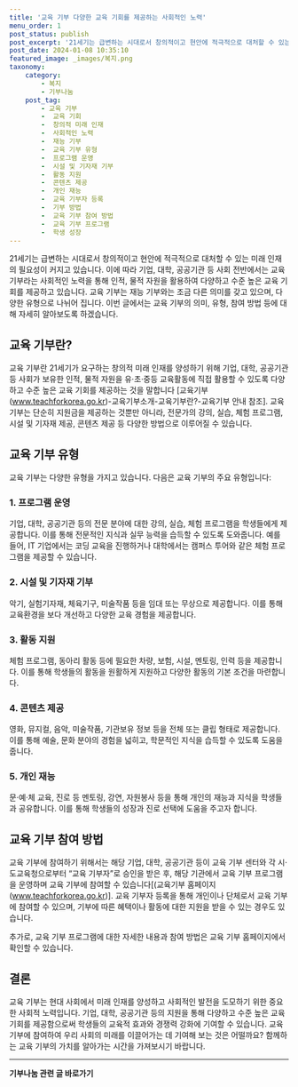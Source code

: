 ```yaml
---
title: '교육 기부 다양한 교육 기회를 제공하는 사회적인 노력'
menu_order: 1
post_status: publish
post_excerpt: '21세기는 급변하는 시대로서 창의적이고 현안에 적극적으로 대처할 수 있는 미래 인재의 필요성이 커지고 있습니다. 이에 따라 기업, 대학, 공공기관 등 사회 전반에서는 교육 기부라는 사회적인 노력을 통해 인적, 물적 자원을 활용하여 다양하고 수준 높은 교육 기회를 제공하고 있습니다. 교육 기부는 재능 기부와는 조금 다른 의미를 갖고 있으며, 다양한 유형으로 나뉘어 집니다. 이번 글에서는 교육 기부의 의미, 유형, 참여 방법 등에 대해 자세히 알아보도록 하겠습니다.'
post_date: 2024-01-08 10:35:10
featured_image: _images/복지.png
taxonomy:
    category:
        - 복지
        - 기부나눔
    post_tag:
        - 교육 기부
        -  교육 기회
        -  창의적 미래 인재
        -  사회적인 노력
        -  재능 기부
        -  교육 기부 유형
        -  프로그램 운영
        -  시설 및 기자재 기부
        -  활동 지원
        -  콘텐츠 제공
        -  개인 재능
        -  교육 기부자 등록
        -  기부 방법
        -  교육 기부 참여 방법
        -  교육 기부 프로그램
        -  학생 성장
---
```



21세기는 급변하는 시대로서 창의적이고 현안에 적극적으로 대처할 수 있는 미래 인재의 필요성이 커지고 있습니다. 이에 따라 기업, 대학, 공공기관 등 사회 전반에서는 교육 기부라는 사회적인 노력을 통해 인적, 물적 자원을 활용하여 다양하고 수준 높은 교육 기회를 제공하고 있습니다. 교육 기부는 재능 기부와는 조금 다른 의미를 갖고 있으며, 다양한 유형으로 나뉘어 집니다. 이번 글에서는 교육 기부의 의미, 유형, 참여 방법 등에 대해 자세히 알아보도록 하겠습니다.

## 교육 기부란?

교육 기부란 21세기가 요구하는 창의적 미래 인재를 양성하기 위해 기업, 대학, 공공기관 등 사회가 보유한 인적, 물적 자원을 유·초·중등 교육활동에 직접 활용할 수 있도록 다양하고 수준 높은 교육 기회를 제공하는 것을 말합니다 [교육기부(www.teachforkorea.go.kr)-교육기부소개-교육기부란?-교육기부 안내 참조]. 교육 기부는 단순히 지원금을 제공하는 것뿐만 아니라, 전문가의 강의, 실습, 체험 프로그램, 시설 및 기자재 제공, 콘텐츠 제공 등 다양한 방법으로 이루어질 수 있습니다.

## 교육 기부 유형

교육 기부는 다양한 유형을 가지고 있습니다. 다음은 교육 기부의 주요 유형입니다:

### 1. 프로그램 운영

기업, 대학, 공공기관 등의 전문 분야에 대한 강의, 실습, 체험 프로그램을 학생들에게 제공합니다. 이를 통해 전문적인 지식과 실무 능력을 습득할 수 있도록 도와줍니다. 예를 들어, IT 기업에서는 코딩 교육을 진행하거나 대학에서는 캠퍼스 투어와 같은 체험 프로그램을 제공할 수 있습니다.

### 2. 시설 및 기자재 기부

악기, 실험기자재, 체육기구, 미술작품 등을 임대 또는 무상으로 제공합니다. 이를 통해 교육환경을 보다 개선하고 다양한 교육 경험을 제공합니다.

### 3. 활동 지원

체험 프로그램, 동아리 활동 등에 필요한 차량, 보험, 시설, 멘토링, 인력 등을 제공합니다. 이를 통해 학생들의 활동을 원활하게 지원하고 다양한 활동의 기본 조건을 마련합니다.

### 4. 콘텐츠 제공

영화, 뮤지컬, 음악, 미술작품, 기관보유 정보 등을 전체 또는 클립 형태로 제공합니다. 이를 통해 예술, 문화 분야의 경험을 넓히고, 학문적인 지식을 습득할 수 있도록 도움을 줍니다.

### 5. 개인 재능

문·예·체 교육, 진로 등 멘토링, 강연, 자원봉사 등을 통해 개인의 재능과 지식을 학생들과 공유합니다. 이를 통해 학생들의 성장과 진로 선택에 도움을 주고자 합니다.

## 교육 기부 참여 방법

교육 기부에 참여하기 위해서는 해당 기업, 대학, 공공기관 등이 교육 기부 센터와 각 시·도교육청으로부터 “교육 기부자”로 승인을 받은 후, 해당 기관에서 교육 기부 프로그램을 운영하며 교육 기부에 참여할 수 있습니다[(교육기부 홈페이지(www.teachforkorea.go.kr)]. 교육 기부자 등록을 통해 개인이나 단체로서 교육 기부에 참여할 수 있으며, 기부에 따른 혜택이나 활동에 대한 지원을 받을 수 있는 경우도 있습니다.

추가로, 교육 기부 프로그램에 대한 자세한 내용과 참여 방법은 교육 기부 홈페이지에서 확인할 수 있습니다.

## 결론

교육 기부는 현대 사회에서 미래 인재를 양성하고 사회적인 발전을 도모하기 위한 중요한 사회적 노력입니다. 기업, 대학, 공공기관 등의 지원을 통해 다양하고 수준 높은 교육 기회를 제공함으로써 학생들의 교육적 효과와 경쟁력 강화에 기여할 수 있습니다. 교육 기부에 참여하여 우리 사회의 미래를 이끌어가는 데 기여해 보는 것은 어떨까요? 함께하는 교육 기부의 가치를 알아가는 시간을 가져보시기 바랍니다.
<!-- wp:separator -->
<hr class="wp-block-separator has-alpha-channel-opacity"/>
<!-- /wp:separator -->

<!-- wp:group {"backgroundColor":"base","layout":{"type":"constrained"}} -->
<div class="wp-block-group has-base-background-color has-background"><!-- wp:paragraph {"align":"center","fontSize":"medium"} -->
<p class="has-text-align-center has-large-font-size"><strong>기부나눔 관련 글 바로가기</strong></p>
<!-- /wp:paragraph -->


<!-- wp:latest-posts
{"categories":[{"id":15165,"count":19,"description":"","link":"https://uknowlaw.com/category/%ea%b8%b0%eb%b6%80%eb%82%98%eb%88%94/","name":"기부나눔","slug":"기부나눔","taxonomy":"category","parent":0,"meta":[],"_links":{"self":[{"href":"https://uknowlaw.com/wp-json/wp/v2/categories/15165"}],"collection":[{"href":"https://uknowlaw.com/wp-json/wp/v2/categories"}],"about":[{"href":"https://uknowlaw.com/wp-json/wp/v2/taxonomies/category"}],"wp:post_type":[{"href":"https://uknowlaw.com/wp-json/wp/v2/posts?categories=15165"}],"curies":[{"name":"wp","href":"https://api.w.org/{rel}","templated":true}]}}],"postsToShow":100,"excerptLength":28,"postLayout":"grid","columns":2,"featuredImageAlign":"left","featuredImageSizeSlug":"large","fontSize":"small"} /--></div>
<!-- /wp:group -->